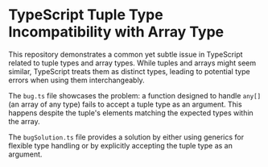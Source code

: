 # TypeScript Tuple Type Incompatibility with Array Type

This repository demonstrates a common yet subtle issue in TypeScript related to tuple types and array types.  While tuples and arrays might seem similar, TypeScript treats them as distinct types, leading to potential type errors when using them interchangeably.

The `bug.ts` file showcases the problem:  a function designed to handle `any[]` (an array of any type) fails to accept a tuple type as an argument.  This happens despite the tuple's elements matching the expected types within the array.

The `bugSolution.ts` file provides a solution by either using generics for flexible type handling or by explicitly accepting the tuple type as an argument.